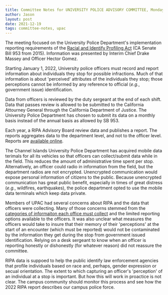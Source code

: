 ```yaml
---
title: Committee Notes for UNIVERSITY POLICE ADVISORY COMMITTEE, Monday, December 13, 2021
author: Jason
layout: post
date: 2021-12-19
tags: committee-notes, upac
---
```


The meeting focused on the University Police Department's implementation reporting requirements of the [Racial and Identify Profiling Act](https://oag.ca.gov/ab953) (CA Senate Bill 953 from 2015).  Information was presented by Interim Chief Drake Massey and Officer Hector Gomez.

Starting January 1, 2022, University police officers must record and report information about individuals they stop for possible infractions.  Much of that information is about 'perceived' attributes of the individuals they stop; those perceptions cannot be informed by any reference to official (*e.g.*, government issue) identification.

Data from officers is reviewed by the duty sergeant at the end of each shift.  Data that passes review is allowed to be submitted to the California Attourney General through the California Department of Justice.  The University Police Department has chosen to submit its data on a monthly basis instead of the annual basis as allowed by SB 953.

Each year, a RIPA Advisory Board review data and publishes a report.  The reports aggregates data to the department level, and not to the officer level.  Reports are [available online](https://oag.ca.gov/ab953/board/reports).

The Channel Islands University Police Department has acquired mobile data terimals for all its vehicles so that officers can collect/submit data while in the field.  This reduces the amount of administrative time spent per stop.  Alternatively, an officer could radio in information from the field, but the department radios are not encrypted.  Unencrypted communication would expose personal information of citizens to the public.  Because unencrypted communication has great public benefit, especially in times of great distress (*e.g.*, wildfires, earthquakes), the police department opted to use the mobile data terminals which keep data private.

Members of UPAC had several concerns about RIPA and the data that officers were collecting.  Many of those concerns stemmed from the [categories of informaiton each office must collect](https://oag.ca.gov/ab953/regulations#categories) and the limited reporting options available to the officers.  It was also unclear what measures the officers would take to insure that their memory of their 'perceptions' at the start of an encounter (which must be reported) would not be contaminated by the information they get during the stop from government issued identification.  Relying on a desk sergeant to know when an officer is reporting honestly or dishonestly (for whatever reason) did not reassure the committee.

RIPA data is suppoed to help the public identify law enforcement agencies that profile individuals based on race and, perhaps, gender expression or secual orientation.  The extent to which capturing an officer's 'perception' of an individual at a stop is important.  But how this will work in proactice is not clear.  The campus community should monitor this process and see how the 2022 RIPA report describes our campus police force.



